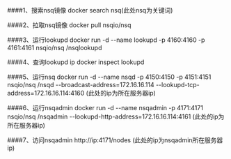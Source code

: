 ####1、搜索nsq镜像
docker search nsq(此处nsq为关键词)

####2、拉取nsq镜像
docker pull nsqio/nsq

####3、运行lookupd
docker run -d --name lookupd -p 4160:4160 -p 4161:4161 nsqio/nsq /nsqlookupd

####4、查询lookupd ip
docker inspect lookupd

####5、运行nsq
docker run -d --name nsqd -p 4150:4150 -p 4151:4151 nsqio/nsq /nsqd --broadcast-address=172.16.16.114 --lookupd-tcp-address=172.16.16.114:4160
(此处的ip为所在服务器ip)

####6、运行nsqadmin
docker run -d --name nsqadmin -p 4171:4171 nsqio/nsq /nsqadmin  --lookupd-http-address=172.16.16.114:4161
(此处的ip为所在服务器ip)

####7、访问nsqadmin
http://ip:4171/nodes
(此处的ip为nsqadmin所在服务器ip)